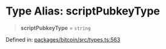 # Type Alias: scriptPubkeyType

> **scriptPubkeyType** = `string`

Defined in: [packages/bitcoin/src/types.ts:563](https://github.com/dcdpr/did-btcr2-js/blob/c82bc5c69016e1146a0c52c6e6b21621f5abd6d4/packages/bitcoin/src/types.ts#L563)
